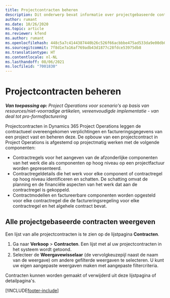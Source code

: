 ```yaml
---
title: Projectcontracten beheren
description: Dit onderwerp bevat informatie over projectgebaseerde contracten weergeven.
author: rumant
ms.date: 10/26/2020
ms.topic: article
ms.reviewer: kfend
ms.author: rumant
ms.openlocfilehash: 448c5a7c4144387440b26c526f66acbbbe475ad533da9e00db0eb5d5e86be9e8
ms.sourcegitcommit: 7f8d1e7a16af769adb43d1877c28fdce53975db8
ms.translationtype: HT
ms.contentlocale: nl-NL
ms.lasthandoff: 08/06/2021
ms.locfileid: "7001830"
---
```

# <a name="manage-project-contracts"></a>Projectcontracten beheren

_**Van toepassing op:** Project Operations voor scenario's op basis van resources/niet-voorradige artikelen, vereenvoudigde implementatie - van deal tot pro-formafacturering_

Projectcontracten in Dynamics 365 Project Operations leggen de contractueel overeengekomen verplichtingen en factureringsgegevens van een project vast en beheren deze. De opbouw van een projectcontract in Project Operations is afgestemd op projectmatig werken met de volgende componenten:

- Contractregels voor het aangeven van de afzonderlijke componenten van het werk die als componenten op hoog niveau op een projectfactuur worden gepresenteerd.
- Contractregeldetails die het werk voor elke component of contractregel op hoog niveau identificeren en schatten. De schatting omvat de planning en de financiële aspecten van het werk dat aan de contractregel is gekoppeld.
- Contractmodellen en factureerbare componenten worden opgesteld voor elke contractregel die de factureringsregeling voor elke contractregel en het algehele contract bevat.

## <a name="view-all-project-based-contracts"></a>Alle projectgebaseerde contracten weergeven

Een lijst van alle projectcontracten is te zien op de lijstpagina **Contracten**. 

1. Ga naar **Verkoop** > **Contracten**. Een lijst met al uw projectcontracten in het systeem wordt getoond. 
2. Selecteer de **Weergavewisselaar** (de vervolgkeuzepijl naast de naam van de weergave) om andere gefilterde weergaven te selecteren. U kunt uw eigen aangepaste weergaven maken met aangepaste filtercriteria.

Contracten kunnen worden gemaakt of verwijderd uit deze lijstpagina of detailpagina's.


[!INCLUDE[footer-include](../../includes/footer-banner.md)]